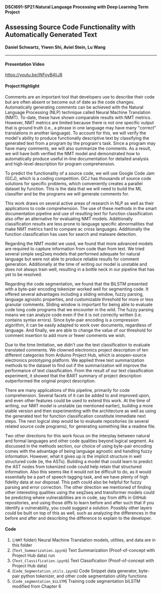 #### DSCI691-SP21 Natural Language Processing with Deep Learning Term Project
## Assessing Source Code Functionality with Automatically Generated Text
#### Daniel Schwartz, Yiwen Shi, Aviel Stein, Lu Wang
------
#### Presentation Video
https://youtu.be/jNFoyB4liJ8
#### Project Highlight
Comments are an important tool that developers use to describe their code but are often absent or become out of date as the code changes. Automatically generating comments can be achieved with the Natural Language Processing (NLP) technique called Neural Machine Translation (NMT). To-date, these have shown comparable results with NMT metrics. However, NMT metrics are limited because there is not one specific output that is ground truth (i.e., a phrase in one language may have many "correct" translations in another language). To account for this, we will verify the model's ability to produce functionally descriptive text by classifying the generated text from a program by the program's task. Since a program may have many comments, we will also summarize the comments. As a result, we will have both verified the NMT model and demonstrated how to automatically produce useful in-line documentation for detailed analysis and high-level description for program comprehension.

To predict the functionality of a source code, we will use Google Code Jam (GCJ), which is a coding competition. GCJ has thousands of source code solutions for specific problems, which conveniently creates a parallel dataset by function. This is the data that we will need to build the ML classifier and be the programs we will generate comments for.

This work draws on several active areas of research in NLP as well as their applications to code comprehension. The use of these methods in the smart documentation pipeline and use of resulting text for function classification also offer an alternative for evaluating NMT models. Additionally classification results are less prone to language specific abnormalities that make NMT metrics hard to compare ac cross languages. Additionally the function classification has uses for search and malware detection.

Regarding the NMT model we used, we found that more advanced models are required to capture information from code than from text. We tried several simple seq2seq models that performed adequate for natural language but were not able to produce reliable results for comment generation. Additionally at the time of writing our model is unstable and does not always train well, resulting in a bottle neck in our pipeline that has yet to be resolved. 

Regarding the code segmentation, we found that the BiLSTM presented with a byte-pair encoding tokenizer worked well for segmenting code. It offered several advantages including a sliding window, fuzzy parsing, language agnostic properties, and customizable threshold for more or less granular comments. Sliding window is important for being able to evaluate code long code programs that we encounter in the wild. The fuzzy parsing means we can analyze code even if the it is not correctly written (i.e. contains syntax errors). Since byte-pair encoding is a compression algorithm, it can be easily adapted to work over documents, regardless of language. And finally, we are able to change the value of our threshold for comment insertion to add more or fewer comments we wish.

Due to the time limitation, we didn't use the text classification to evaluate translated comments. We clowned electronics project description of ten different categories from Arduino Project Hub, which is anopen-source electronics prototyping platform. We applied three text summarization methods to the dataset to find out if the summarization will improve the performance of text classification. From the result of our text classification experiment, it showed that the BART summary of project description outperformed the original project description. 

There are many applications of this pipeline, primarily for code comprehension. Several facets of it can be added to and improved upon, and even other features could be used to extend this work. At the time of writing, our NMT model is unstable (as mentioned earlier), building a more stable version and then experimenting with the architecture as well as using the generated text for function classification constitute immediate next steps. The next logical step would be to evaluate repositories (ie several related source code programs), for generating something like a readme file. 

Two other directions for this work focus on the interplay between natural and formal languages and other code qualities beyond logical segment. As discussed in the methods section, our choice of using byte-pair encoding comes with the advantage of being language agnostic and handling fuzzy information. However, what it gives up is the implicit structure in well structured code (ie, the ASTs). Building a model that could learn to predict the AST nodes from tokenized code could help retain that structured information. Also this seems like it would not be difficult to do, as it would essentially be a part of speech tagging task, and we have plenty of high fidelity data at our disposal. This path could also be helpful for fuzzy parsing and error correction. The other direction we mentioned of finding other interesting qualities using the seq2seq and transformer models could be predicting where vulnerabilities are in code, say from diffs in GitHub repositories, and using those diffs to learn before and after such that if you identify a vulnerability, you could suggest a solution. Possibly other layers could be built on top of this as well, such as analyzing the differences in the before and after and describing the difference to explain to the developer. 

#### Code 
1. (`/NMT` folder) Neural Machine Translation models, utilties, and data are in this folder 
2. (`Text_Summarization.ipynb`) Text Summarization (Proof-of-concept with Project Hub data)
run 
3. (`Text_Classification.ipynb`) Text Classification (Proof-of-concept with Project Hub data) 
4. (`Code_Segmentation_utils.ipynb`) Code Snippet data generator, byte-pair python tokenizer, and other code segmentation utility functions
5. (`Code_segmentation_biLSTM`)  Training code segmentation biLSTM modified from Chapter 6